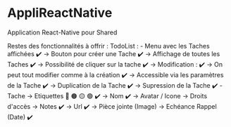 # AppliReactNative
Application React-Native pour Shared

Restes des fonctionnalités à offrir :
    TodoList : 
    - Menu avec les Taches affichées ✔️
        -> Bouton pour créer une Tache ✔️
        -> Affichage de toutes les Taches ✔️
        -> Possibilité de cliquer sur la tache ✔️ 
            -> Modification : ✔️
                -> On peut tout modifier comme à la création  ✔️
                -> Accessible via les paramètres de la Tache ✔️
            -> Duplication de la Tache ✔️
            -> Supression de la Tache ✔️
    - Tache
        -> Etiquettes 🔴 🟠 🟡 🟢 ✔️
        -> Nom ✔️
        -> Avatar / Icone
        -> Droits d'accès 
        -> Notes ✔️
        -> Url ✔️
        -> Pièce jointe (Image)
        -> Echéance Rappel (Date) ✔️